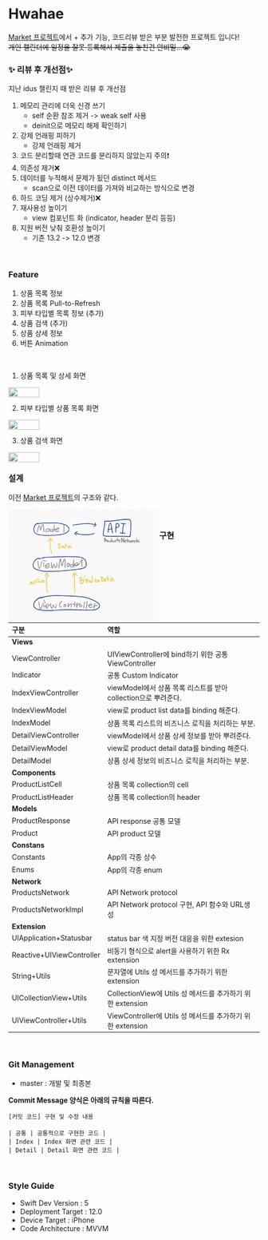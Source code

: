 # Hwahae

[Market 프로젝트](https://github.com/HyopangWorld/Market)에서 + 추가 기능, 코드리뷰 받은 부분 발전한 프로젝트 입니다!
<br>
~~개인 캘린더에 일정을 잘못 등록해서 제출을 놓친건 안비밀...😭~~
<br>

### ✨ 리뷰 후 개선점✨
지난 idus 챌린지 때 받은 리뷰 후 개선점
<br>
1. 메모리 관리에 더욱 신경 쓰기 
     - self 순환 참조 제거 -> weak self 사용
     - deinit으로 메모리 해제 확인하기
2. 강제 언래핑 피하기
    - 강제 언래핑 제거
3. 코드 분리할때 연관 코드를 분리하지 않았는지 주의❗️
4. 의존성 제거❌
5. 데이터를 누적해서 문제가 됬던 distinct 메서드
    - scan으로 이전 데이터를 가져와 비교하는 방식으로 변경
6. 하드 코딩 제거 (상수제거)❌
7. 재사용성 높이기
    - view 컴포넌트 화 (indicator, header  분리 등등)
8. 지원 버전 낮춰 호환성 높이기
    - 기존 13.2 -> 12.0 변경

<br>

###  Feature
1. 상품 목록 정보
2. 상품 목록 Pull-to-Refresh
3. 피부 타입별 목록 정보 (추가)
4. 상품 검색 (추가)
5. 상품 상세 정보
6. 버튼 Animation

<br>

1. 상품 목록 및 상세 화면

<img src="./Contents/pullToReload.gif" width="35%" height="35%" style="float:left"/>

<br>

2. 피부 타입별 상품 목록 화면

<img src="./Contents/skinType.gif" width="35%" height="35%" style="float:left"/>

<br>

3. 상품 검색 화면

<img src="./Contents/search.gif" width="35%" height="35%" style="float:left"/>

<br>

### 설계

이전 [Market 프로젝트](https://github.com/HyopangWorld/Market/blob/master/README.md#%EC%84%A4%EA%B3%84)의 구조와 같다.

<img src="./Contents/architecture.jpeg" width="60%" height="60%" style="float:left"/>

<br>

### 구현

| **구분** |   **역할**   |
| :------------- | :--------------- |
| **Views** |
|       ViewController       |       UIViewController에 bind하기 위한 공통 ViewController        |
|       Indicator       |       공통  Custom Indicator        |
|       IndexViewController       |       viewModel에서 상품 목록 리스트를 받아 collection으로 뿌려준다.        |
|       IndexViewModel       |       view로 product list data를 binding 해준다.        |
|       IndexModel       |       상품 목록 리스트의 비즈니스 로직을 처리하는 부분.        |
|       DetailViewController       |      viewModel에서 상품 상세 정보를 받아 뿌려준다.        |
|       DetailViewModel       |       view로 product detail data를 binding 해준다.        |
|       DetailModel       |       상품 상세 정보의 비즈니스 로직을 처리하는 부분.         |
| **Components** |
|       ProductListCell       |       상품 목록 collection의 cell        |
|       ProductListHeader       |       상품 목록 collection의 header       |
| **Models** |
|       ProductResponse       |       API response 공통 모델        |
|       Product       |       API product 모델       |
| **Constans** |
|       Constants       |       App의 각종 상수        |
|       Enums       |       App의 각종 enum        |
| **Network** |
|       ProductsNetwork       |       API Network protocol        |
|       ProductsNetworkImpl       |      API Network protocol 구현, API 함수와 URL생성       |
| **Extension** |
|       UIApplication+Statusbar       |       status bar 색 지정 버전 대응을 위한 extesion       |
|       Reactive+UIViewController       |       비동기 형식으로 alert을 사용하기 위한 Rx extension        |
|       String+Utils       |       문자열에 Utils 성 메서드를 추가하기 위한 extension        |
|       UICollectionView+Utils       |       CollectionView에 Utils 성 메서드를 추가하기 위한 extension        |
|       UIViewController+Utils       |       ViewController에 Utils 성 메서드를 추가하기 위한 extension        |

<br>

### Git Management

- master : 개발 및 최종본

**Commit Message 양식은 아래의 규칙을 따른다.**  

```
[커밋 코드] 구현 및 수정 내용

| 공통 | 공통적으로 구현한 코드 |
| Index | Index 화면 관련 코드 |
| Detail | Detail 화면 관련 코드 |
```
<br>

### Style Guide

- Swift Dev Version : 5
- Deployment Target : 12.0
- Device Target : iPhone
- Code Architecture : MVVM
